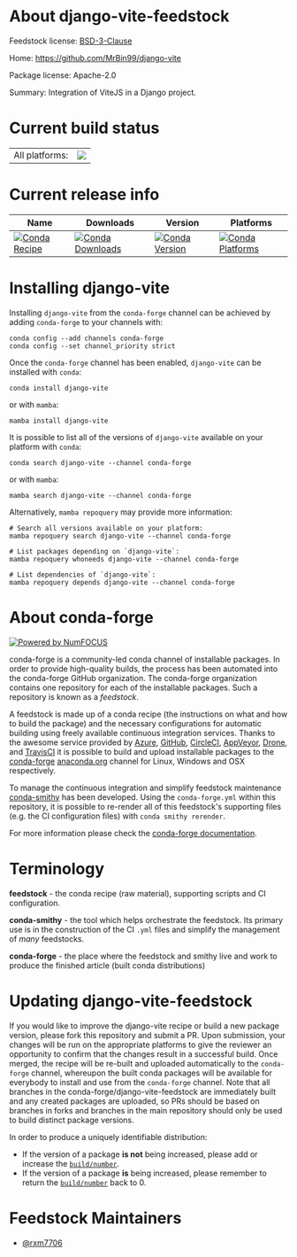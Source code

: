 About django-vite-feedstock
===========================

Feedstock license: [BSD-3-Clause](https://github.com/conda-forge/django-vite-feedstock/blob/main/LICENSE.txt)

Home: https://github.com/MrBin99/django-vite

Package license: Apache-2.0

Summary: Integration of ViteJS in a Django project.

Current build status
====================


<table><tr><td>All platforms:</td>
    <td>
      <a href="https://dev.azure.com/conda-forge/feedstock-builds/_build/latest?definitionId=21455&branchName=main">
        <img src="https://dev.azure.com/conda-forge/feedstock-builds/_apis/build/status/django-vite-feedstock?branchName=main">
      </a>
    </td>
  </tr>
</table>

Current release info
====================

| Name | Downloads | Version | Platforms |
| --- | --- | --- | --- |
| [![Conda Recipe](https://img.shields.io/badge/recipe-django--vite-green.svg)](https://anaconda.org/conda-forge/django-vite) | [![Conda Downloads](https://img.shields.io/conda/dn/conda-forge/django-vite.svg)](https://anaconda.org/conda-forge/django-vite) | [![Conda Version](https://img.shields.io/conda/vn/conda-forge/django-vite.svg)](https://anaconda.org/conda-forge/django-vite) | [![Conda Platforms](https://img.shields.io/conda/pn/conda-forge/django-vite.svg)](https://anaconda.org/conda-forge/django-vite) |

Installing django-vite
======================

Installing `django-vite` from the `conda-forge` channel can be achieved by adding `conda-forge` to your channels with:

```
conda config --add channels conda-forge
conda config --set channel_priority strict
```

Once the `conda-forge` channel has been enabled, `django-vite` can be installed with `conda`:

```
conda install django-vite
```

or with `mamba`:

```
mamba install django-vite
```

It is possible to list all of the versions of `django-vite` available on your platform with `conda`:

```
conda search django-vite --channel conda-forge
```

or with `mamba`:

```
mamba search django-vite --channel conda-forge
```

Alternatively, `mamba repoquery` may provide more information:

```
# Search all versions available on your platform:
mamba repoquery search django-vite --channel conda-forge

# List packages depending on `django-vite`:
mamba repoquery whoneeds django-vite --channel conda-forge

# List dependencies of `django-vite`:
mamba repoquery depends django-vite --channel conda-forge
```


About conda-forge
=================

[![Powered by
NumFOCUS](https://img.shields.io/badge/powered%20by-NumFOCUS-orange.svg?style=flat&colorA=E1523D&colorB=007D8A)](https://numfocus.org)

conda-forge is a community-led conda channel of installable packages.
In order to provide high-quality builds, the process has been automated into the
conda-forge GitHub organization. The conda-forge organization contains one repository
for each of the installable packages. Such a repository is known as a *feedstock*.

A feedstock is made up of a conda recipe (the instructions on what and how to build
the package) and the necessary configurations for automatic building using freely
available continuous integration services. Thanks to the awesome service provided by
[Azure](https://azure.microsoft.com/en-us/services/devops/), [GitHub](https://github.com/),
[CircleCI](https://circleci.com/), [AppVeyor](https://www.appveyor.com/),
[Drone](https://cloud.drone.io/welcome), and [TravisCI](https://travis-ci.com/)
it is possible to build and upload installable packages to the
[conda-forge](https://anaconda.org/conda-forge) [anaconda.org](https://anaconda.org/)
channel for Linux, Windows and OSX respectively.

To manage the continuous integration and simplify feedstock maintenance
[conda-smithy](https://github.com/conda-forge/conda-smithy) has been developed.
Using the ``conda-forge.yml`` within this repository, it is possible to re-render all of
this feedstock's supporting files (e.g. the CI configuration files) with ``conda smithy rerender``.

For more information please check the [conda-forge documentation](https://conda-forge.org/docs/).

Terminology
===========

**feedstock** - the conda recipe (raw material), supporting scripts and CI configuration.

**conda-smithy** - the tool which helps orchestrate the feedstock.
                   Its primary use is in the construction of the CI ``.yml`` files
                   and simplify the management of *many* feedstocks.

**conda-forge** - the place where the feedstock and smithy live and work to
                  produce the finished article (built conda distributions)


Updating django-vite-feedstock
==============================

If you would like to improve the django-vite recipe or build a new
package version, please fork this repository and submit a PR. Upon submission,
your changes will be run on the appropriate platforms to give the reviewer an
opportunity to confirm that the changes result in a successful build. Once
merged, the recipe will be re-built and uploaded automatically to the
`conda-forge` channel, whereupon the built conda packages will be available for
everybody to install and use from the `conda-forge` channel.
Note that all branches in the conda-forge/django-vite-feedstock are
immediately built and any created packages are uploaded, so PRs should be based
on branches in forks and branches in the main repository should only be used to
build distinct package versions.

In order to produce a uniquely identifiable distribution:
 * If the version of a package **is not** being increased, please add or increase
   the [``build/number``](https://docs.conda.io/projects/conda-build/en/latest/resources/define-metadata.html#build-number-and-string).
 * If the version of a package **is** being increased, please remember to return
   the [``build/number``](https://docs.conda.io/projects/conda-build/en/latest/resources/define-metadata.html#build-number-and-string)
   back to 0.

Feedstock Maintainers
=====================

* [@rxm7706](https://github.com/rxm7706/)

